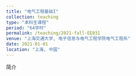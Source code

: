 ```yaml
---
title: "电气工程基础I"
collection: teaching
type: "本科生课程"
period: "64学时"
permalink: /teaching/2021-fall-EE031
venue: "上海交通大学, 电子信息与电气工程学院电气工程系"
date: 2021-01-01
location: "上海, 中国"
---
```


简介